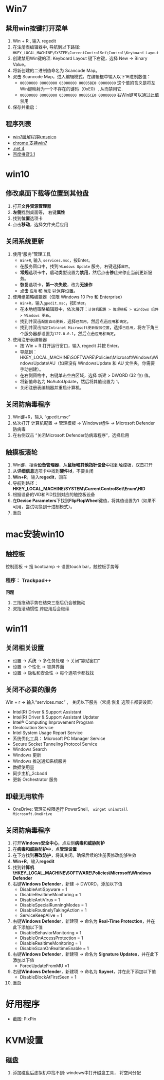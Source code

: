 # Win7

## 禁用win按键打开菜单

1.   Win + R , 输入 regedit
2. 在注册表编辑器中, 导航到以下路径: `HKEY_LOCAL_MACHINE\SYSTEM\CurrentControlSet\Control\Keyboard Layout` 
3. 创建禁用Win键的项: Keyboard Layout 键下右键，选择 New -> Binary Value。
4. 将新创建的二进制值命名为 Scancode Map。
5. 双击 Scancode Map，进入编辑模式。在编辑框中输入以下16进制数值：
    - ` 00000000 00000000 03000000 00005BE0 00000000 `  这个值的含义是将左Win键映射为一个不存在的键码（0xE0）, 从而禁用它.
    - ` 00000000 00000000 03000000 00005CE0 00000000 `  右Win键可以通过此值禁用
6. 保存并重启：

## 程序列表

- [win7破解程序kmspico](https://resource.liuyao.link/file/kmspico.exe)
- [chrome 支持win7](https://bigfile.61linux.com/win7/chrome.exe)
- [.net 4](https://bigfile.61linux.com/win7/dnet4.exe)
- [百度拼音3.1](https://bigfile.61linux.com/win7/BaiduPinyin3.1.exe)

# win10

## 修改桌面下载等位置到其他盘

1. 打开**文件资源管理器**
2. **左侧**找到桌面等， 右键**属性**
3. 找到**位置**选项卡
4. 点击**移动**，选择文件夹后应用

## 关闭系统更新

1. 使用“服务”管理工具
    - `Win+R`, 输入 `services.msc`，按Enter。
    - 在服务窗口中，找到 `Windows Update` 服务，右键选择`属性`。
    - **常规**选项卡中，启动类型设置为**禁用**，然后点击**停止**来停止当前更新服务。
    - **恢复**选项卡，**第一次失败**，改为**无操作**
    - 点击 `应用` 和 `确定` 以保存设置。
2. 使用组策略编辑器（仅限 Windows 10 Pro 和 Enterprise）
    - `Win+R`，输入`gpedit.msc`，按Enter。
    - 在本地组策略编辑器中，依次展开：`计算机配置 > 管理模板 > Windows 组件 > Windows 更新`。
    - 找到并双击`配置自动更新`，选择`已禁用`，然后点击`应用`和`确定`。
    - 找到并双击`指定Intranet Microsoft更新服务位置`，选择`已启用`，将左下角三个服务器都设置为`127.0.0.1`，然后点击`应用`和`确定`。
3. 使用注册表编辑器
    - 按 Win + R 打开运行窗口，输入 regedit 并按 Enter。
    - 导航到：HKEY_LOCAL_MACHINE\SOFTWARE\Policies\Microsoft\Windows\WindowsUpdate\AU（如果没有 WindowsUpdate 和 AU 文件夹，你需要手动创建）。
    - 在右侧窗格中，右键单击空白区域，选择 新建 > DWORD (32 位) 值。
    - 将新值命名为 NoAutoUpdate，然后将其值设置为 1。
    - 关闭注册表编辑器并重启计算机。

## 关闭防病毒程序

1. Win键+R，输入 “gpedit.msc” 
2. 依次打开 计算机配置 → 管理模板 → Windows组件 → Microsoft Defender防病毒
3. 在右侧双击 “关闭Microsoft Defender防病毒程序”，选择启用

## 触摸板滚轮

1. Win键，搜索**设备管理器**，从**鼠标和其他指针设备**中找到触控板，双击打开
2. 从**详细信息**选项卡中找到**硬件Id**，不要关闭
3. **Win+R**，输入**regedit**，回车
4. 导航到路径：**HKEY_LOCAL_MACHINE\SYSTEM\CurrentControlSet\Enum\HID**
5. 根据设备的VID和PID找到对应的触控板设备
6. 在**Device Parameters**下找到**FlipFlopWheel**键值，将其值设置为**1**（如果不可用，尝试切换到十进制模式）。
7. 重启

# mac安装win10

## 触控板

控制面板 -> 搜 bootcamp -> 设置touch bar，触控板手势等

### 程序： Trackpad++

**问题**

1. 三指拖动手势在结束三指后仍会被拖动
2. 双指滚动惯性 跨应用后会继续


# win11

## 关闭相关设置

- 设置 → 系统 → 多任务处理 → 关闭“靠贴窗口”
- 设置 → 个性化 → 锁屏界面
- 设置 → 隐私和安全性 → 每个选项卡都找找

## 关闭不必要的服务

Win + r → 输入“services.msc” ， 关闭以下服务（常规 恢复 选项卡都要设置）

- Intel(R) Driver & Support Assistant
- Intel(R) Driver & Support Assistant Updater
- Intel® Computing Improvement Program
- Geolocation Service
- Intel System Usage Report Service
- 系统优化工具： Microsoft PC Manager Service
- Secure Socket Tunneling Protocol Service
- Windows Search
- Windows 更新
- Windows 推送通知系统服务
- 数据使用量
- 同步主机_2cbad4
- 更新 Orchestrator 服务

## 卸载无用软件

- OneDrive: 管理员权限运行 PowerShell， `winget uninstall Microsoft.OneDrive`

## 关闭防病毒程序

1. 打开**Windows安全中心**，点左侧**病毒和威胁防护**
2. 在**病毒和威胁防护**中，点**管理设置**
3. 在下方找到**篡改防护**，将其关闭。确保后续的注册表修改能够生效
4. **Win+R**，输入**regedit**
5. 找到**计算机\HKEY_LOCAL_MACHINE\SOFTWARE\Policies\Microsoft\Windows Defender**
6. 右键**Windows Defender**，新建 -> DWORD，添加以下值
    - DisableAntiSpyware = 1
    - DisableRealtimeMonitoring = 1 
    - DisableAntiVirus = 1
    - DisableSpecialRunningModes = 1
    - DisableRoutinelyTakingAction = 1
    - ServiceKeepAlive = 1
7. 右键**Windows Defender**，新建项 -> 命名为 **Real-Time Protection**，并在此下添加以下值
    - DisableBehaviorMonitoring = 1
    - DisableOnAccessProtection = 1
    - DisableRealtimeMonitoring = 1
    - DisableScanOnRealtimeEnable = 1
8. 右键**Windows Defender**，新建项 -> 命名为 **Signature Updates**，并在此下添加以下值
    - ForceUpdateFromMU =1
9. 右键**Windows Defender**，新建项 -> 命名为 **Spynet**，并在此下添加以下值
    - DisableBlockAtFirstSeen = 1 
10. 重启

# 好用程序

- 截图: PixPin

# KVM设置

## 磁盘

1. 添加磁盘后虚拟机中找不到: windows中打开磁盘工具， 将空间分配